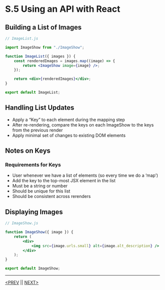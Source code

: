 # S.5 Using an API with React

## Building a List of Images

```jsx
// ImageList.js

import ImageShow from "./ImageShow";

function ImageList({ images }) {
	const renderedImages = images.map((image) => {
		return <ImageShow image={image} />;
	});

	return <div>{renderedImages}</div>;
}

export default ImageList;
```

## Handling List Updates

-   Apply a “Key” to each element during the mapping step
-   After re-rendering, compare the keys on each ImageShow to the keys from the previous render
-   Apply minimal set of changes to existing DOM elements

## Notes on Keys

### Requirements for Keys

-   User whenever we have a list of elements (so every time we do a ‘map’)
-   Add the key to the top-most JSX element in the list
-   Must be a string or number
-   Should be unique for this list
-   Should be consistent across rerenders

## Displaying Images

```jsx
// ImageShow.js

function ImageShow({ image }) {
	return (
		<div>
			<img src={image.urls.small} alt={image.alt_description} />
		</div>
	);
}

export default ImageShow;
```

---

[<PREV](./230125.md) || [NEXT>](./230126.md)
